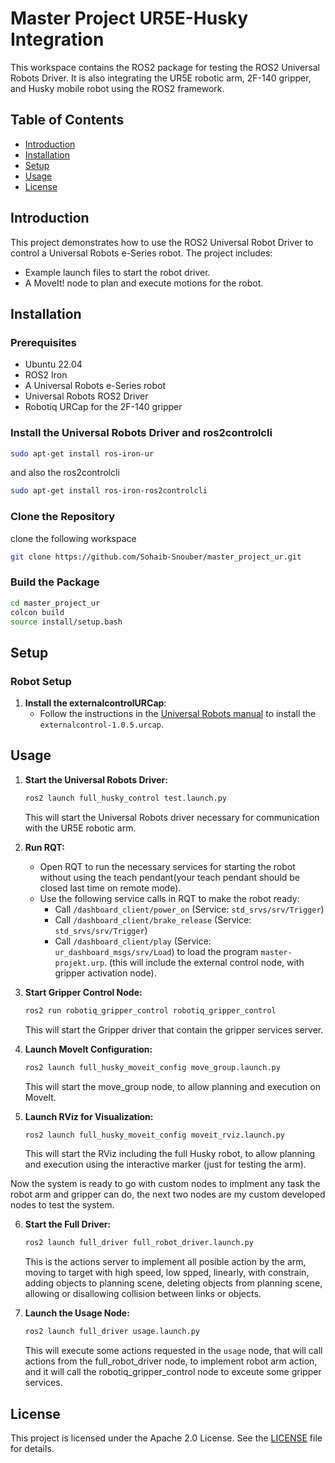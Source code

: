 # Master Project UR5E-Husky Integration

This workspace contains the ROS2 package for testing the ROS2 Universal Robots Driver. It is also integrating the UR5E robotic arm, 2F-140 gripper, and Husky mobile robot using the ROS2 framework.

## Table of Contents

- [Introduction](#introduction)
- [Installation](#installation)
- [Setup](#setup)
- [Usage](#usage)
- [License](#license)

## Introduction

This project demonstrates how to use the ROS2 Universal Robot Driver to control a Universal Robots e-Series robot. The project includes:
- Example launch files to start the robot driver.
- A MoveIt! node to plan and execute motions for the robot.

## Installation

### Prerequisites

- Ubuntu 22.04
- ROS2 Iron
- A Universal Robots e-Series robot
- Universal Robots ROS2 Driver
- Robotiq URCap for the 2F-140 gripper

### Install the Universal Robots Driver and ros2controlcli

```bash
sudo apt-get install ros-iron-ur
```
and also the ros2controlcli
```bash
sudo apt-get install ros-iron-ros2controlcli
```

### Clone the Repository
clone the following workspace
```bash
git clone https://github.com/Sohaib-Snouber/master_project_ur.git
```

### Build the Package

```bash
cd master_project_ur
colcon build
source install/setup.bash
```

## Setup

### Robot Setup

1. **Install the externalcontrolURCap**:
   - Follow the instructions in the [Universal Robots manual](https://docs.universal-robots.com/Universal_Robots_ROS_Documentation/doc/ur_robot_driver/ur_robot_driver/doc/installation/install_urcap_e_series.html) to install the `externalcontrol-1.0.5.urcap`.

## Usage

1. **Start the Universal Robots Driver:**
   ```bash
   ros2 launch full_husky_control test.launch.py
   ```
   This will start the Universal Robots driver necessary for communication with the UR5E robotic arm.

2. **Run RQT:**
   - Open RQT to run the necessary services for starting the robot without using the teach pendant(your teach pendant should be closed last time on remote mode).
   - Use the following service calls in RQT to make the robot ready:
     - Call `/dashboard_client/power_on` (Service: `std_srvs/srv/Trigger`)
     - Call `/dashboard_client/brake_release` (Service: `std_srvs/srv/Trigger`)
     - Call `/dashboard_client/play` (Service: `ur_dashboard_msgs/srv/Load`) to load the program `master-projekt.urp`. (this will include the external control node, with gripper activation node).

3. **Start Gripper Control Node:**
   ```bash
   ros2 run robotiq_gripper_control robotiq_gripper_control
   ```
   This will start the Gripper driver that contain the gripper services server.

4. **Launch MoveIt Configuration:**
   ```bash
   ros2 launch full_husky_moveit_config move_group.launch.py
   ```
   This will start the move_group node, to allow planning and execution on MoveIt.

5. **Launch RViz for Visualization:**
   ```bash
   ros2 launch full_husky_moveit_config moveit_rviz.launch.py
   ```
   This will start the RViz including the full Husky robot, to allow planning and execution using the interactive marker (just for testing the arm).

Now the system is ready to go with custom nodes to implment any task the robot arm and gripper can do, the next two nodes are my custom developed nodes to test the system.

6. **Start the Full Driver:**
   ```bash
   ros2 launch full_driver full_robot_driver.launch.py
   ```
   This is the actions server to implement all posible action by the arm, moving to target with high speed, low spped, linearly, with constrain, adding objects to planning scene, deleting objects from planning scene, allowing or disallowing collision between links or objects.

7. **Launch the Usage Node:**
   ```bash
   ros2 launch full_driver usage.launch.py
   ```
   This will execute some actions requested in the `usage` node, that will call actions from the full_robot_driver node, to implement robot arm action, and it will call the robotiq_gripper_control node to exceute some gripper services.


## License
This project is licensed under the Apache 2.0 License. See the [LICENSE](LICENSE) file for details.
